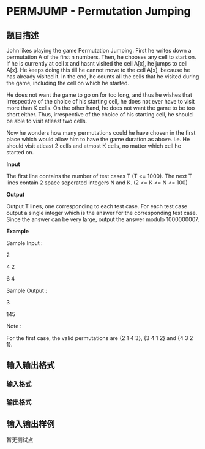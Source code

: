 # PERMJUMP - Permutation Jumping

## 题目描述

John likes playing the game Permutation Jumping. First he writes down a permutation A of the first n numbers. Then, he chooses any cell to start on. If he is currently at cell x and hasnt visited the cell A\[x\], he jumps to cell A\[x\]. He keeps doing this till he cannot move to the cell A\[x\], because he has already visited it. In the end, he counts all the cells that he visited during the game, including the cell on which he started.

He does not want the game to go on for too long, and thus he wishes that irrespective of the choice of his starting cell, he does not ever have to visit more than K cells. On the other hand, he does not want the game to be too short either. Thus, irrespective of the choice of his starting cell, he should be able to visit atleast two cells.

Now he wonders how many permutations could he have chosen in the first place which would allow him to have the game duration as above. i.e. He should visit atleast 2 cells and atmost K cells, no matter which cell he started on.

**Input**

The first line contains the number of test cases T (T <= 1000). The next T lines contain 2 space seperated integers N and K. (2 <= K <= N <= 100)

**Output**

Output T lines, one corresponding to each test case. For each test case output a single integer which is the answer for the corresponding test case. Since the answer can be very large, output the answer modulo 1000000007.

**Example**

Sample Input :

2

4 2

6 4

Sample Output :

3

145

Note :

For the first case, the valid permutations are {2 1 4 3}, {3 4 1 2} and {4 3 2 1}.

## 输入输出格式

### 输入格式

### 输出格式

## 输入输出样例

暂无测试点

